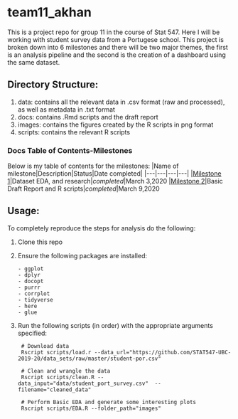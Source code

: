 # team11_akhan
This is a project repo for group 11 in the course of Stat 547. Here I will be working with student survey data from a Portugese school. This project is broken down into 6 milestones and there will be two major themes, the first is an analysis pipeline and the second is the creation of a dashboard using the same dataset.

## Directory Structure:

1. data: contains all the relevant data in .csv format (raw and processed), as well as metadata in .txt format
2. docs: contains .Rmd scripts and the draft report
3. images: contains the figures created by the R scripts in png format
4. scripts: contains the relevant R scripts 

### Docs Table of Contents-Milestones
Below is my table of contents for the milestones:
|Name of milestone|Description|Status|Date completed|
|---|---|---|---|
|[Milestone 1](https://github.com/STAT547-UBC-2019-20/team11_akhan/blob/master/docs/milestone_1/Milestone-1-Project-Desc.md)|Dataset EDA, and research|_completed_|March 3,2020
|[Milestone 2](https://github.com/STAT547-UBC-2019-20/team11_akhan/blob/master/docs/milestone_2/Milestone_2-draft.md)|Basic Draft Report and R scripts|_completed_|March 9,2020

## Usage:
To completely reproduce the steps for analysis do the following:

1. Clone this repo
2. Ensure the following packages are installed:

       - ggplot
       - dplyr
       - docopt
       - purrr
       - corrplot
       - tidyverse
       - here
       - glue
       

3. Run the following scripts (in order) with the appropriate arguments specified:

        # Download data
        Rscript scripts/load.r --data_url="https://github.com/STAT547-UBC-2019-20/data_sets/raw/master/student-por.csv"
        
        # Clean and wrangle the data
        Rscript scripts/clean.R --data_input="data/student_port_survey.csv"  --filename="cleaned_data"
        
        # Perform Basic EDA and generate some interesting plots
        Rscript scripts/EDA.R --folder_path="images"
        
